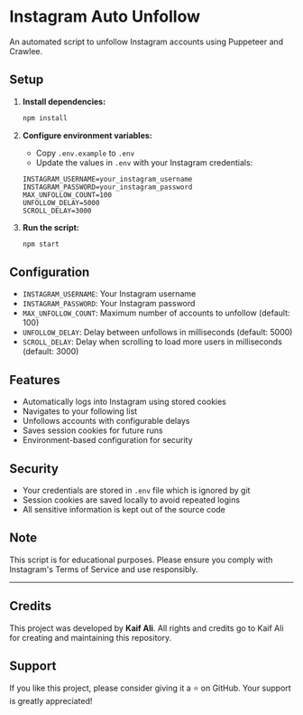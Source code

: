 # Instagram Auto Unfollow

An automated script to unfollow Instagram accounts using Puppeteer and Crawlee.

## Setup

1. **Install dependencies:**
   ```bash
   npm install
   ```

2. **Configure environment variables:**
   - Copy `.env.example` to `.env`
   - Update the values in `.env` with your Instagram credentials:
   
   ```env
   INSTAGRAM_USERNAME=your_instagram_username
   INSTAGRAM_PASSWORD=your_instagram_password
   MAX_UNFOLLOW_COUNT=100
   UNFOLLOW_DELAY=5000
   SCROLL_DELAY=3000
   ```

3. **Run the script:**
   ```bash
   npm start
   ```

## Configuration

- `INSTAGRAM_USERNAME`: Your Instagram username
- `INSTAGRAM_PASSWORD`: Your Instagram password  
- `MAX_UNFOLLOW_COUNT`: Maximum number of accounts to unfollow (default: 100)
- `UNFOLLOW_DELAY`: Delay between unfollows in milliseconds (default: 5000)
- `SCROLL_DELAY`: Delay when scrolling to load more users in milliseconds (default: 3000)

## Features

- Automatically logs into Instagram using stored cookies
- Navigates to your following list
- Unfollows accounts with configurable delays
- Saves session cookies for future runs
- Environment-based configuration for security

## Security

- Your credentials are stored in `.env` file which is ignored by git
- Session cookies are saved locally to avoid repeated logins
- All sensitive information is kept out of the source code

## Note

This script is for educational purposes. Please ensure you comply with Instagram's Terms of Service and use responsibly.

---

## Credits

This project was developed by **Kaif Ali**. All rights and credits go to Kaif Ali for creating and maintaining this repository.

## Support

If you like this project, please consider giving it a ⭐ on GitHub. Your support is greatly appreciated!